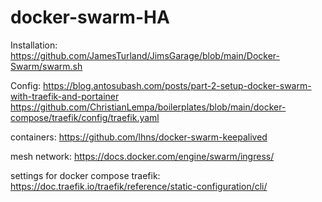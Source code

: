 # docker-swarm-HA

Installation:
https://github.com/JamesTurland/JimsGarage/blob/main/Docker-Swarm/swarm.sh


Config:
https://blog.antosubash.com/posts/part-2-setup-docker-swarm-with-traefik-and-portainer
https://github.com/ChristianLempa/boilerplates/blob/main/docker-compose/traefik/config/traefik.yaml

containers:
https://github.com/lhns/docker-swarm-keepalived

mesh network:
https://docs.docker.com/engine/swarm/ingress/

settings for docker compose traefik:
https://doc.traefik.io/traefik/reference/static-configuration/cli/
